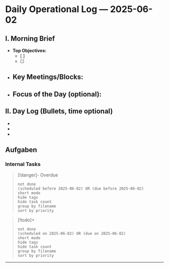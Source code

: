 
# Daily Operational Log — 2025-06-02

## I. Morning Brief

- **Top Objectives:**
  - [ ]
  - [ ]
- **Key Meetings/Blocks:**
  -
- **Focus of the Day (optional):**
  -

## II. Day Log (Bullets, time optional)

-
-
-

## Aufgaben

### Internal Tasks

> [!danger]- Overdue
>```tasks
>not done
>(scheduled before 2025-06-02) OR (due before 2025-06-02)
>short mode
>hide tags
>hide task count
>group by filename
>sort by priority
>```

> [!todo]+
>```tasks
>not done
>(scheduled on 2025-06-02) OR (due on 2025-06-02)
>short mode
>hide tags
>hide task count
>group by filename
>sort by priority
>```

---
